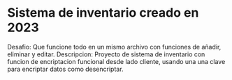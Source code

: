 # Sistema de inventario creado en 2023
Desafio: Que funcione todo en un mismo archivo con funciones de añadir, eliminar y editar.
Descripcion: Proyecto de sistema de inventario con funcion de encriptacion funcional desde lado cliente, usando una una clave para encriptar datos como desencriptar.
